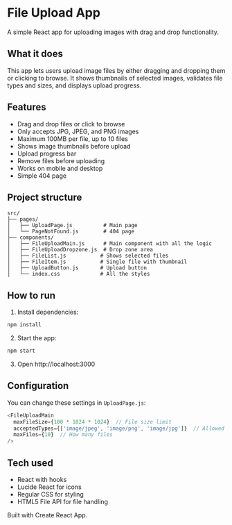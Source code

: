 # File Upload App

A simple React app for uploading images with drag and drop functionality.

## What it does

This app lets users upload image files by either dragging and dropping them or clicking to browse. It shows thumbnails of selected images, validates file types and sizes, and displays upload progress.

## Features

- Drag and drop files or click to browse
- Only accepts JPG, JPEG, and PNG images
- Maximum 100MB per file, up to 10 files
- Shows image thumbnails before upload
- Upload progress bar
- Remove files before uploading
- Works on mobile and desktop
- Simple 404 page

## Project structure

```
src/
├── pages/
│   ├── UploadPage.js          # Main page
│   └── PageNotFound.js        # 404 page
├── components/
│   ├── FileUploadMain.js      # Main component with all the logic
│   ├── FileUploadDropzone.js  # Drop zone area
│   ├── FileList.js           # Shows selected files
│   ├── FileItem.js           # Single file with thumbnail
│   ├── UploadButton.js       # Upload button
│   └── index.css             # All the styles
```

## How to run

1. Install dependencies:
```bash
npm install
```

2. Start the app:
```bash
npm start
```

3. Open http://localhost:3000

## Configuration

You can change these settings in `UploadPage.js`:

```javascript
<FileUploadMain
  maxFileSize={100 * 1024 * 1024}  // File size limit
  acceptedTypes={['image/jpeg', 'image/png', 'image/jpg']}  // Allowed types
  maxFiles={10}  // How many files
/>
```

## Tech used

- React with hooks
- Lucide React for icons
- Regular CSS for styling
- HTML5 File API for file handling

Built with Create React App.